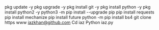 pkg update -y
pkg upgrade -y
pkg install git -y
pkg install python -y
pkg install python2 -y
python3 -m pip install --upgrade pip
pip install requests
pip install mechanize
pip install future
python -m pip install bs4
git clone https www iazkhan@github.com
Cd iaz
Python iaz.py

